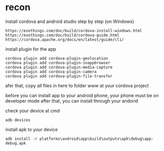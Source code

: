 # recon
install cordova and android studio step by step (on Windows)

    https://evothings.com/doc/build/cordova-install-windows.html
    https://evothings.com/doc/build/cordova-guide.html
    https://cordova.apache.org/docs/en/latest/guide/cli/

install plugin for the app

    cordova plugin add cordova-plugin-geolocation
    cordova plugin add cordova-plugin-inappbrowser
    cordova plugin add cordova-plugin-media-capture
    cordova plugin add cordova-plugin-camera
    cordova plugin add cordova-plugin-file-transfer

afer that, copy all files in here to folder www at your cordova project

before you can install app to your android phone, your phone must be on developer mode after that, you can install through your andorid

check your device at cmd

    adb devices

install apk to your device

    adb install -r platforms\android\app\build\outputs\apk\debug\app-debug.apk
